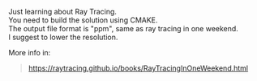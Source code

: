 Just learning about Ray Tracing.  
You need to build the solution using CMAKE.  
The output file format is "ppm", same as ray tracing in one weekend.  
I suggest to lower the resolution.

More info in:  
>https://raytracing.github.io/books/RayTracingInOneWeekend.html
